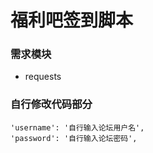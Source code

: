 # 福利吧签到脚本

### 需求模块
- requests


### 自行修改代码部分
```
'username': '自行输入论坛用户名',
'password': '自行输入论坛密码',
```
